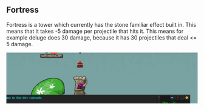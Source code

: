 ## Fortress 


Fortress is a tower which currently has the stone familiar effect built in. This means that it takes -5 damage per projectile that hits it. This means for example deluge does 30 damage, because it has 30 projectiles that deal <= 5 damage.


![fortress1](https://raw.githubusercontent.com/1IlIl/wikidata/main/stone/gifs/slab5.gif)

